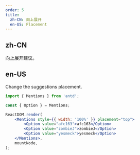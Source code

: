 ```yaml
---
order: 5
title:
  zh-CN: 向上展开
  en-US: Placement
---
```


## zh-CN

向上展开建议。

## en-US

Change the suggestions placement.

```jsx
import { Mentions } from 'antd';

const { Option } = Mentions;

ReactDOM.render(
	<Mentions style={{ width: '100%' }} placement="top">
		<Option value="afc163">afc163</Option>
		<Option value="zombieJ">zombieJ</Option>
		<Option value="yesmeck">yesmeck</Option>
	</Mentions>,
	mountNode,
);
```
